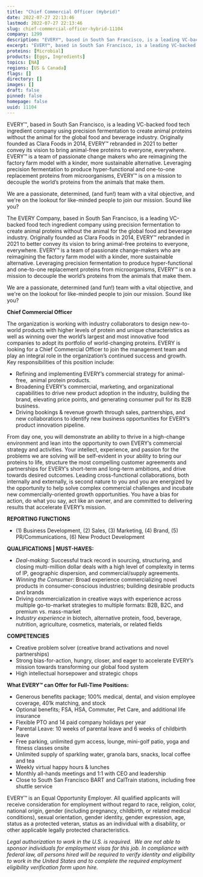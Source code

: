 ```yaml
---
title: "Chief Commercial Officer (Hybrid)"
date: 2022-07-27 22:13:46
lastmod: 2022-07-27 22:13:46
slug: chief-commercial-officer-hybrid-11104
company: 1299
description: "EVERY™, based in South San Francisco, is a leading VC-backed food tech ingredient company using precision fermentation to create animal proteins without the animal for the global food and beverage industry. Originally founded as Clara Foods in 2014, EVERY™ rebranded in 2021 to better convey its vision to bring animal-free proteins to everyone, everywhere. EVERY™ is a team of passionate change makers who are reimagining the factory farm model with a kinder, more sustainable alternative."
excerpt: "EVERY™, based in South San Francisco, is a leading VC-backed food tech ingredient company using precision fermentation to create animal proteins without the animal for the global food and beverage industry. Originally founded as Clara Foods in 2014, EVERY™ rebranded in 2021 to better convey its vision to bring animal-free proteins to everyone, everywhere. EVERY™ is a team of passionate change makers who are reimagining the factory farm model with a kinder, more sustainable alternative."
proteins: [Microbial]
products: [Eggs, Ingredients]
topics: [NA]
regions: [US & Canada]
flags: []
directory: []
images: []
draft: false
pinned: false
homepage: false
uuid: 11104
---
```

<p>EVERY™, based in South San Francisco, is a leading VC-backed food tech ingredient company using precision fermentation to create animal proteins without the animal for the global food and beverage industry. Originally founded as Clara Foods in 2014, EVERY™ rebranded in 2021 to better convey its vision to bring animal-free proteins to everyone, everywhere. EVERY™ is a team of passionate change makers who are reimagining the factory farm model with a kinder, more sustainable alternative. Leveraging precision fermentation to produce hyper-functional and one-to-one replacement proteins from microorganisms, EVERY™ is on a mission to decouple the world’s proteins from the animals that make them.</p>
<p>We are a passionate, determined, (and fun!) team with a vital objective, and we're on the lookout for like-minded people to join our mission. Sound like you?</p>
<p>The EVERY Company, based in South San Francisco, is a leading VC-backed food tech ingredient company using precision fermentation to create animal proteins without the animal for the global food and beverage industry. Originally founded as Clara Foods in 2014, EVERY™ rebranded in 2021 to better convey its vision to bring animal-free proteins to everyone, everywhere. EVERY™ is a team of passionate change-makers who are reimagining the factory farm model with a kinder, more sustainable alternative. Leveraging precision fermentation to produce hyper-functional and one-to-one replacement proteins from microorganisms, EVERY™ is on a mission to decouple the world’s proteins from the animals that make them.</p>
<p>We are a passionate, determined (and fun!) team with a vital objective, and we're on the lookout for like-minded people to join our mission. Sound like you?</p>
<p><strong>Chief</strong><strong> Commercial Officer </strong></p>
<p>The organization is working with industry collaborators to design new-to-world products with higher levels of protein and unique characteristics as well as winning over the world’s largest and most innovative food companies to adopt its portfolio of world-changing proteins. EVERY is looking for a Chief Commercial Officer to join the management team and play an integral role in the organization’s continued success and growth. Key responsibilities of this position include: </p>
<ul>
<li>Refining and implementing EVERY’s commercial strategy for animal-free,  animal protein products.  </li>
<li>Broadening EVERY’s commercial, marketing, and organizational capabilities to drive new product adoption in the industry, building the brand, elevating price points, and generating consumer pull for its B2B business.</li>
<li>Driving bookings & revenue growth through sales, partnerships, and new collaborations to identify new business opportunities for EVERY’s product innovation pipeline.  </li>
</ul>
<p>From day one, you will demonstrate an ability to thrive in a high-change environment and lean into the opportunity to own EVERY’s commercial strategy and activities. Your intellect, experience, and passion for the problems we are solving will be self-evident in your ability to bring our proteins to life, structure the most compelling customer agreements and partnerships for EVERY’s short-term and long-term ambitions, and drive towards desired outcomes. Leading cross-functional collaborations, both internally and externally, is second nature to you and you are energized by the opportunity to help solve complex commercial challenges and incubate new commercially-oriented growth opportunities. You have a bias for action, do what you say, act like an owner, and are committed to delivering results that accelerate EVERY’s mission.</p>
<p><strong>REPORTING FUNCTIONS</strong></p>
<ul>
<li>(1) Business Development, (2) Sales, (3) Marketing, (4) Brand, (5) PR/Communications, (6) New Product Development</li>
</ul>
<p><strong>QUALIFICATIONS | MUST-HAVES:</strong></p>
<ul>
<li><em>Deal-making:</em> Successful track record in sourcing, structuring, and closing multi-million dollar deals with a high level of complexity in terms of IP, geographic dispersion, and commercial/supply agreements.  </li>
<li><em>Winning the Consumer:</em> Broad experience commercializing novel products in consumer-conscious industries; building desirable products and brands</li>
<li>Driving commercialization in creative ways with experience across multiple go-to-market strategies to multiple formats: B2B, B2C, and premium vs. mass-market</li>
<li><em>Industry experience</em> in biotech, alternative protein, food, beverage, nutrition, agriculture, cosmetics, materials, or related fields</li>
</ul>
<p><strong>COMPETENCIES</strong></p>
<ul>
<li>Creative problem solver (creative brand activations and novel partnerships)</li>
<li>Strong bias-for-action, hungry, closer, and eager to accelerate EVERY’s mission towards transforming our global food system </li>
<li>High intellectual horsepower and strategic chops</li>
</ul>
<p><strong>What EVERY™ can Offer for Full-Time Positions:</strong></p>
<ul>
<li>Generous benefits package; 100% medical, dental, and vision employee coverage, 401k matching, and stock</li>
<li>Optional benefits; FSA, HSA, Commuter, Pet Care, and additional life insurance</li>
<li>Flexible PTO and 14 paid company holidays per year</li>
<li>Parental Leave: 10 weeks of parental leave and 6 weeks of childbirth leave</li>
<li>Free parking, unlimited gym access, lounge, mini-golf patio, yoga and fitness classes onsite</li>
<li>Unlimited supply of sparkling water, granola bars, snacks, local coffee and tea</li>
<li>Weekly virtual happy hours & lunches</li>
<li>Monthly all-hands meetings and 1:1 with CEO and leadership</li>
<li>Close to South San Francisco BART and CalTrain stations, including free shuttle service</li>
</ul>
<p>EVERY™ is an Equal Opportunity Employer. All qualified applicants will receive consideration for employment without regard to race, religion, color, national origin, gender (including pregnancy, childbirth, or related medical conditions), sexual orientation, gender identity, gender expression, age, status as a protected veteran, status as an individual with a disability, or other applicable legally protected characteristics.</p>
<p><em>Legal authorization to work in the U.S. is required.  We are not able to sponsor individuals for employment visas for this job. </em><em>In compliance with federal law, all persons hired will be required to verify identity and eligibility to work in the United States and to complete the required employment eligibility verification form upon hire.</em></p>
